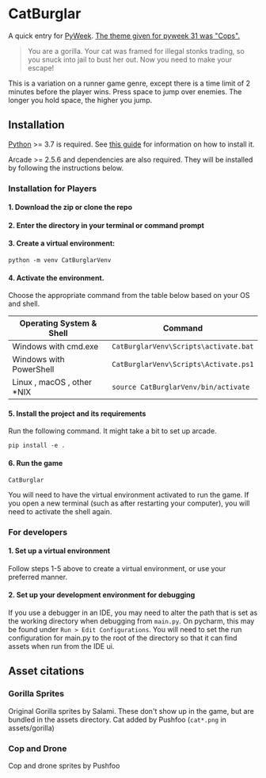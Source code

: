 # CatBurglar
 
A quick entry for [PyWeek](https://pyweek.org). [The theme given for pyweek 31 was "Cops".](https://pyweek.org/31/)
 
> You are a gorilla. Your cat was framed for illegal stonks trading, so you snuck into jail to bust her out. Now you need to make your escape!

This is a variation on a runner game genre, except there is a time limit of 2 minutes before the player wins.
Press space to jump over enemies. The longer you hold space, the higher you jump.

## Installation

[Python](https://python.org) >= 3.7 is required.
See [this guide](https://www.freecodecamp.org/news/the-python-guide-for-beginners/#installingpython3) for information
 on how to install it.
  
Arcade >= 2.5.6 and dependencies are also required. They will be installed by following the instructions below.

### Installation for Players

#### 1. Download the zip or clone the repo
#### 2. Enter the directory in your terminal or command prompt
#### 3. Create a virtual environment:
```
python -m venv CatBurglarVenv
```
#### 4. Activate the environment.

Choose the appropriate command from the table below based on your OS and shell.

| Operating System & Shell    |  Command                              |
------------------------------|---------------------------------------|
| Windows with cmd.exe        | `CatBurglarVenv\Scripts\activate.bat` |
| Windows with PowerShell     | `CatBurglarVenv\Scripts\Activate.ps1` |
| Linux , macOS , other *NIX  | `source CatBurglarVenv/bin/activate`  |

#### 5. Install the project and its requirements
Run the following command. It might take a bit to set up arcade.
```
pip install -e .
```

#### 6. Run the game
```
CatBurglar
```
You will need to have the virtual environment activated to run the game. If you open a new terminal
(such as after restarting your computer), you will need to activate the shell again.

### For developers

#### 1. Set up a virtual environment

Follow steps 1-5 above to create a virtual environment, or use your preferred manner.

#### 2. Set up your development environment for debugging
If you use a debugger in an IDE, you may need to alter the path that is set as the working directory when debugging from
`main.py`. On pycharm, this may be found under  `Run > Edit Configurations`.
You will need to set the run configuration for main.py to the root of the directory so that it can find assets
when run from the IDE ui.

## Asset citations

### Gorilla Sprites
Original Gorilla sprites by Salami. These don't show up in the game, but are bundled in the assets directory.
Cat added by Pushfoo (`cat*.png` in assets/gorilla)

### Cop and Drone
Cop and drone sprites by Pushfoo
